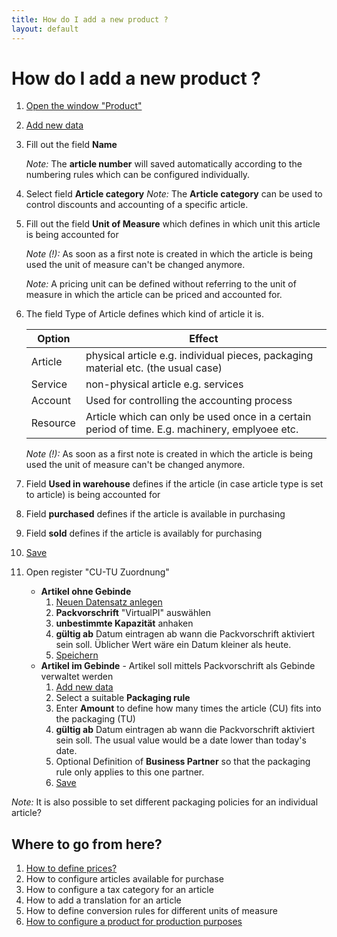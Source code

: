 ```yaml
---
title: How do I add a new product ?
layout: default
---
```


# How do I add a new product ?
1. [Open the window "Product" ](Wie_finde_und_öffne_ich_ein_Fenster)
1. [Add new data](Wie_lege_ich_einen_neuen_datensatz_an)
1. Fill out the field **Name** 

	*Note:* The **article number** will saved automatically according to the numbering rules which can be configured individually. 

1. Select field **Article category** 
	*Note:* The **Article category** can be used to control discounts and accounting of a specific article.

1. Fill out the field **Unit of Measure** which defines in which unit this article is being accounted for

	*Note (!):*  As soon as a first note is created in which the article is being used the unit of measure can't be changed anymore.

	*Note:* A pricing unit can be defined without referring to the unit of measure in which the article can be priced and accounted for.

1. The field Type of Article defines which kind of article it is.

	Option | Effect
	------------ | -------------	
	Article | physical article e.g. individual pieces, packaging material etc. (the usual case)
	Service | non-physical article e.g. services
	Account | Used for controlling the accounting process
	Resource | Article which can only be used once in a certain period of time. E.g. machinery, emplyoee etc.

	*Note (!):*  As soon as a first note is created in which the article is being used the unit of measure can't be changed anymore.


1. Field **Used in warehouse** defines if the article (in case article type is set to article) is being accounted for
1. Field **purchased** defines if the article is available in purchasing
1. Field **sold** defines if the article is availably for purchasing
1. [Save](Wie_lege_ich_einen_neuen_datensatz_an)
1. Open register "CU-TU Zuordnung" 
	* **Artikel ohne Gebinde**
		1. [Neuen Datensatz anlegen](Wie_lege_ich_einen_neuen_datensatz_an)
		1. **Packvorschrift** "VirtualPI" auswählen
		1. **unbestimmte Kapazität** anhaken
		1. **gültig ab** Datum eintragen ab wann die Packvorschrift aktiviert sein soll. Üblicher Wert wäre ein Datum kleiner als heute.
		1. [Speichern](Wie_lege_ich_einen_neuen_datensatz_an)
	* **Artikel im Gebinde** - Artikel soll mittels Packvorschrift als Gebinde verwaltet werden
		1. [Add new data](Wie_lege_ich_einen_neuen_datensatz_an)
		1. Select a suitable **Packaging rule** 
		1. Enter **Amount** to define how many times the article (CU) fits into the packaging (TU) 
		1. **gültig ab** Datum eintragen ab wann die Packvorschrift aktiviert sein soll. The usual value would be a date lower than today's date.
		1. Optional Definition of **Business Partner** so that the packaging rule only applies to this one partner.
		1. [Save](Wie_lege_ich_einen_neuen_datensatz_an)

*Note:* It is also possible to set different packaging policies for an individual article?

## Where to go from here?
1. [How to define prices?](How_to_define_prices)
1. How to configure articles available for purchase
1. How to configure a tax category for an article
1. How to add a translation for an article
1. How to define conversion rules for different units of measure
1. [How to configure a product for production purposes](How_to_configure_a_product_for_production_purposes)

